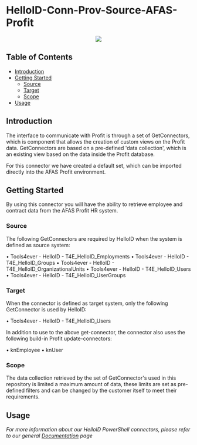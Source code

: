 # HelloID-Conn-Prov-Source-AFAS-Profit
<p align="center">
  <img src="https://user-images.githubusercontent.com/68013812/94159371-c1928f80-fe83-11ea-9582-1e4504da8282.png">
</p>

<!-- TABLE OF CONTENTS -->
## Table of Contents
* [Introduction](#introduction)
* [Getting Started](#getting-started)
  * [Source](#source)
  * [Target](#target)
  * [Scope](#scope)
* [Usage](#usage)


## Introduction
The interface to communicate with Profit is through a set of GetConnectors, which is component that allows the creation of custom views on the Profit data. GetConnectors are based on a pre-defined 'data collection', which is an existing view based on the data inside the Profit database. 

For this connector we have created a default set, which can be imported directly into the AFAS Profit environment.

<!-- GETTING STARTED -->
## Getting Started

By using this connector you will have the ability to retrieve employee and contract data from the AFAS Profit HR system. 

### Source

The following GetConnectors are required by HelloID when the system is defined as source system: 

•	Tools4ever - HelloID - T4E_HelloID_Employments
•	Tools4ever - HelloID - T4E_HelloID_Groups
•	Tools4ever - HelloID - T4E_HelloID_OrganizationalUnits
•	Tools4ever - HelloID - T4E_HelloID_Users
•	Tools4ever - HelloID - T4E_HelloID_UserGroups

### Target

When the connector is defined as target system, only the following GetConnector is used by HelloID:

•	Tools4ever - HelloID - T4E_HelloID_Users

In addition to use to the above get-connector, the connector also uses the following build-in Profit update-connectors:

•	knEmployee
•	knUser

### Scope

The data collection retrieved by the set of GetConnector's used in this repository is limited a maximum amount of data, these limits are set as pre-defined filters and can be changed by the customer itself to meet their requirements.


<!-- USAGE EXAMPLES -->
## Usage

_For more information about our HelloID PowerShell connectors, please refer to our general [Documentation](https://docs.helloid.com/hc/en-us/articles/360012558020-How-to-configure-a-custom-PowerShell-target-connector) page_